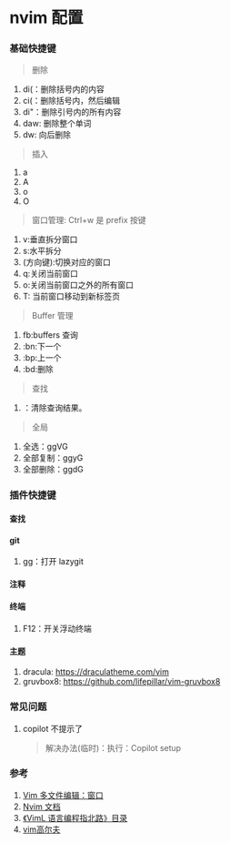 # nvim 配置

### 基础快捷键

> 删除

1. di(：删除括号内的内容
2. ci(：删除括号内，然后编辑
3. di"：删除引号内的所有内容
4. daw: 删除整个单词
5. dw: 向后删除

> 插入

1. a
2. A
3. o
4. O

> 窗口管理: Ctrl+w 是 prefix 按键

1. v:垂直拆分窗口
2. s:水平拆分
3. (方向键):切换对应的窗口
4. q:关闭当前窗口
5. o:关闭当前窗口之外的所有窗口
6. T: 当前窗口移动到新标签页

> Buffer 管理

1. <leader> fb:buffers 查询
2. :bn:下一个
3. :bp:上一个
4. :bd:删除

> 查找
1. <Ctrl-l>：清除查询结果。

> 全局
1. 全选：ggVG
2. 全部复制：ggyG
3. 全部删除：ggdG

### 插件快捷键

#### 查找

#### git

1. <leader> gg：打开 lazygit

#### 注释

#### 终端

1. F12：开关浮动终端

#### 主题
1. dracula: https://draculatheme.com/vim
2. gruvbox8: https://github.com/lifepillar/vim-gruvbox8

### 常见问题

1. copilot 不提示了
   > 解决办法(临时)：执行：Copilot setup

### 参考

1. [Vim 多文件编辑：窗口](https://harttle.land/2015/11/14/vim-window.html)
2. [Nvim 文档](https://neovim.io/doc/user/)
3. [《VimL 语言编程指北路》目录](https://github.com/lymslive/vimllearn/blob/master/content.md)
4. [vim高尔夫](https://www.vimgolf.com/)
